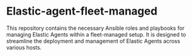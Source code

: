 # Elastic-agent-fleet-managed
This repository contains the necessary Ansible roles and playbooks for managing Elastic Agents within a fleet-managed setup. It is designed to streamline the deployment and management of Elastic Agents across various hosts.
